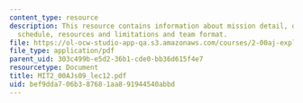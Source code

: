 ```yaml
---
content_type: resource
description: This resource contains information about mission detail, objectives,
  schedule, resources and limitations and team format.
file: https://ol-ocw-studio-app-qa.s3.amazonaws.com/courses/2-00aj-exploring-sea-space-earth-fundamentals-of-engineering-design-spring-2009/bef9dda706b387681aa891944540abbd_MIT2_00AJs09_lec12.pdf
file_type: application/pdf
parent_uid: 303c499b-e5d2-36b1-cde0-bb36d615f4e7
resourcetype: Document
title: MIT2_00AJs09_lec12.pdf
uid: bef9dda7-06b3-8768-1aa8-91944540abbd
---
```


